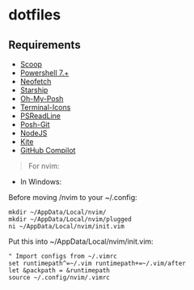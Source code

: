 # dotfiles

## Requirements
* [Scoop](https://scoop.sh/)
* [Powershell 7.+](https://docs.microsoft.com/en-us/powershell/scripting/install/installing-powershell-on-windows?view=powershell-7.2)
* [Neofetch](https://github.com/dylanaraps/neofetch)
* [Starship](https://starship.rs/)
* [Oh-My-Posh](ohmyposh.dev/)
* [Terminal-Icons](https://github.com/devblackops/Terminal-Icons)
* [PSReadLine](https://github.com/PowerShell/PSReadLine)
* [Posh-Git](https://github.com/dahlbyk/posh-git)
* [NodeJS](https://nodejs.org/es/)
* [Kite](https://www.kite.com/)
* [GitHub Compilot](https://copilot.github.com/)

> For nvim:

* In Windows:

Before moving /nvim to your ~/.config:

```
mkdir ~/AppData/Local/nvim/
mkdir ~/AppData/Local/nvim/plugged
ni ~/AppData/Local/nvim/init.vim
```

Put this into ~/AppData/Local/nvim/init.vim:

```
" Import configs from ~/.vimrc
set runtimepath^=~/.vim runtimepath+=~/.vim/after
let &packpath = &runtimepath
source ~/.config/nvim/.vimrc
```
